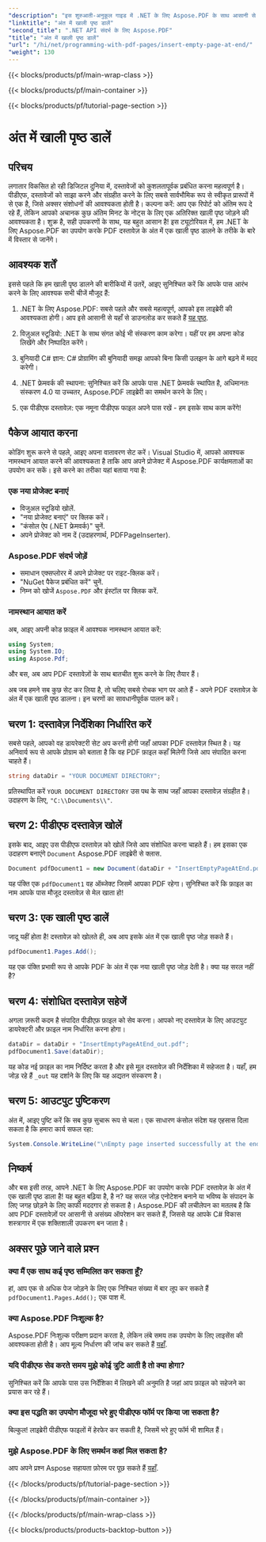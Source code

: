 ```yaml
---
"description": "इस शुरुआती-अनुकूल गाइड में .NET के लिए Aspose.PDF के साथ आसानी से एक खाली पृष्ठ को PDF दस्तावेज़ में सम्मिलित करना सीखें। त्वरित संपादन के लिए बिल्कुल सही।"
"linktitle": "अंत में खाली पृष्ठ डालें"
"second_title": ".NET API संदर्भ के लिए Aspose.PDF"
"title": "अंत में खाली पृष्ठ डालें"
"url": "/hi/net/programming-with-pdf-pages/insert-empty-page-at-end/"
"weight": 130
---
```


{{< blocks/products/pf/main-wrap-class >}}

{{< blocks/products/pf/main-container >}}

{{< blocks/products/pf/tutorial-page-section >}}

# अंत में खाली पृष्ठ डालें

## परिचय

लगातार विकसित हो रही डिजिटल दुनिया में, दस्तावेजों को कुशलतापूर्वक प्रबंधित करना महत्वपूर्ण है। पीडीएफ, दस्तावेजों को साझा करने और संग्रहीत करने के लिए सबसे सार्वभौमिक रूप से स्वीकृत प्रारूपों में से एक है, जिसे अक्सर संशोधनों की आवश्यकता होती है। कल्पना करें: आप एक रिपोर्ट को अंतिम रूप दे रहे हैं, लेकिन आपको अचानक कुछ अंतिम मिनट के नोट्स के लिए एक अतिरिक्त खाली पृष्ठ जोड़ने की आवश्यकता है। शुक्र है, सही उपकरणों के साथ, यह बहुत आसान है! इस ट्यूटोरियल में, हम .NET के लिए Aspose.PDF का उपयोग करके PDF दस्तावेज़ के अंत में एक खाली पृष्ठ डालने के तरीके के बारे में विस्तार से जानेंगे।

## आवश्यक शर्तें

इससे पहले कि हम खाली पृष्ठ डालने की बारीकियों में उतरें, आइए सुनिश्चित करें कि आपके पास आरंभ करने के लिए आवश्यक सभी चीजें मौजूद हैं:

1. .NET के लिए Aspose.PDF: सबसे पहले और सबसे महत्वपूर्ण, आपको इस लाइब्रेरी की आवश्यकता होगी। आप इसे आसानी से यहाँ से डाउनलोड कर सकते हैं [यह पृष्ठ](https://releases.aspose.com/pdf/net/).

2. विज़ुअल स्टूडियो: .NET के साथ संगत कोई भी संस्करण काम करेगा। यहीं पर हम अपना कोड लिखेंगे और निष्पादित करेंगे।

3. बुनियादी C# ज्ञान: C# प्रोग्रामिंग की बुनियादी समझ आपको बिना किसी उलझन के आगे बढ़ने में मदद करेगी।

4. .NET फ्रेमवर्क की स्थापना: सुनिश्चित करें कि आपके पास .NET फ्रेमवर्क स्थापित है, अधिमानतः संस्करण 4.0 या उच्चतर, Aspose.PDF लाइब्रेरी का समर्थन करने के लिए।

5. एक पीडीएफ दस्तावेज़: एक नमूना पीडीएफ फाइल अपने पास रखें - हम इसके साथ काम करेंगे!

## पैकेज आयात करना

कोडिंग शुरू करने से पहले, आइए अपना वातावरण सेट करें। Visual Studio में, आपको आवश्यक नामस्थान आयात करने की आवश्यकता है ताकि आप अपने प्रोजेक्ट में Aspose.PDF कार्यक्षमताओं का उपयोग कर सकें। इसे करने का तरीका यहां बताया गया है:

### एक नया प्रोजेक्ट बनाएं

- विजुअल स्टूडियो खोलें.
- "नया प्रोजेक्ट बनाएं" पर क्लिक करें।
- "कंसोल ऐप (.NET फ्रेमवर्क)" चुनें.
- अपने प्रोजेक्ट को नाम दें (उदाहरणार्थ, PDFPageInserter).

### Aspose.PDF संदर्भ जोड़ें

- समाधान एक्सप्लोरर में अपने प्रोजेक्ट पर राइट-क्लिक करें।
- "NuGet पैकेज प्रबंधित करें" चुनें.
- निम्न को खोजें `Aspose.PDF` और इंस्टॉल पर क्लिक करें.

### नामस्थान आयात करें

अब, आइए अपनी कोड फ़ाइल में आवश्यक नामस्थान आयात करें:

```csharp
using System;
using System.IO;
using Aspose.Pdf;
```

और बस, अब आप PDF दस्तावेज़ों के साथ बातचीत शुरू करने के लिए तैयार हैं।

अब जब हमने सब कुछ सेट कर लिया है, तो चलिए सबसे रोचक भाग पर आते हैं - अपने PDF दस्तावेज़ के अंत में एक खाली पृष्ठ डालना। इन चरणों का सावधानीपूर्वक पालन करें।

## चरण 1: दस्तावेज़ निर्देशिका निर्धारित करें

सबसे पहले, आपको वह डायरेक्टरी सेट अप करनी होगी जहाँ आपका PDF दस्तावेज़ स्थित है। यह अनिवार्य रूप से आपके प्रोग्राम को बताता है कि वह PDF फ़ाइल कहाँ मिलेगी जिसे आप संपादित करना चाहते हैं।

```csharp
string dataDir = "YOUR DOCUMENT DIRECTORY";
```

प्रतिस्थापित करें `YOUR DOCUMENT DIRECTORY` उस पथ के साथ जहाँ आपका दस्तावेज़ संग्रहीत है। उदाहरण के लिए, `"C:\\Documents\\"`.

## चरण 2: पीडीएफ दस्तावेज़ खोलें

इसके बाद, आइए उस पीडीएफ दस्तावेज़ को खोलें जिसे आप संशोधित करना चाहते हैं। हम इसका एक उदाहरण बनाएंगे `Document` Aspose.PDF लाइब्रेरी से क्लास.

```csharp
Document pdfDocument1 = new Document(dataDir + "InsertEmptyPageAtEnd.pdf");
```

यह पंक्ति एक `pdfDocument1` वह ऑब्जेक्ट जिसमें आपका PDF रहेगा। सुनिश्चित करें कि फ़ाइल का नाम आपके पास मौजूद दस्तावेज़ से मेल खाता हो!

## चरण 3: एक खाली पृष्ठ डालें

जादू यहीं होता है! दस्तावेज़ को खोलते ही, अब आप इसके अंत में एक खाली पृष्ठ जोड़ सकते हैं। 

```csharp
pdfDocument1.Pages.Add();
```

यह एक पंक्ति प्रभावी रूप से आपके PDF के अंत में एक नया खाली पृष्ठ जोड़ देती है। क्या यह सरल नहीं है?

## चरण 4: संशोधित दस्तावेज़ सहेजें

अगला ज़रूरी कदम है संपादित पीडीएफ़ फ़ाइल को सेव करना। आपको नए दस्तावेज़ के लिए आउटपुट डायरेक्टरी और फ़ाइल नाम निर्धारित करना होगा।

```csharp
dataDir = dataDir + "InsertEmptyPageAtEnd_out.pdf";
pdfDocument1.Save(dataDir);
```

यह कोड नई फ़ाइल का नाम निर्दिष्ट करता है और इसे मूल दस्तावेज़ की निर्देशिका में सहेजता है। यहाँ, हम जोड़ रहे हैं `_out` यह दर्शाने के लिए कि यह अद्यतन संस्करण है।

## चरण 5: आउटपुट पुष्टिकरण

अंत में, आइए पुष्टि करें कि सब कुछ सुचारू रूप से चला। एक साधारण कंसोल संदेश यह एहसास दिला सकता है कि हमारा कार्य सफल रहा:

```csharp
System.Console.WriteLine("\nEmpty page inserted successfully at the end of document.\nFile saved at " + dataDir);
```

## निष्कर्ष

और बस इसी तरह, आपने .NET के लिए Aspose.PDF का उपयोग करके PDF दस्तावेज़ के अंत में एक खाली पृष्ठ डाला है! यह बहुत बढ़िया है, है न? यह सरल जोड़ एनोटेशन बनाने या भविष्य के संपादन के लिए जगह छोड़ने के लिए काफी मददगार हो सकता है। Aspose.PDF की लचीलेपन का मतलब है कि आप PDF दस्तावेज़ों पर आसानी से असंख्य ऑपरेशन कर सकते हैं, जिससे यह आपके C# विकास शस्त्रागार में एक शक्तिशाली उपकरण बन जाता है।

## अक्सर पूछे जाने वाले प्रश्न

### क्या मैं एक साथ कई पृष्ठ सम्मिलित कर सकता हूँ?
हां, आप एक से अधिक पेज जोड़ने के लिए एक निश्चित संख्या में बार लूप कर सकते हैं `pdfDocument1.Pages.Add();` एक पाश में.

### क्या Aspose.PDF निःशुल्क है?
Aspose.PDF निःशुल्क परीक्षण प्रदान करता है, लेकिन लंबे समय तक उपयोग के लिए लाइसेंस की आवश्यकता होती है। आप मूल्य निर्धारण की जांच कर सकते हैं [यहाँ](https://purchase.aspose.com/buy).

### यदि पीडीएफ सेव करते समय मुझे कोई त्रुटि आती है तो क्या होगा?
सुनिश्चित करें कि आपके पास उस निर्देशिका में लिखने की अनुमति है जहां आप फ़ाइल को सहेजने का प्रयास कर रहे हैं।

### क्या इस पद्धति का उपयोग मौजूदा भरे हुए पीडीएफ फॉर्म पर किया जा सकता है?
बिल्कुल! लाइब्रेरी पीडीएफ फाइलों में हेरफेर कर सकती है, जिसमें भरे हुए फॉर्म भी शामिल हैं।

### मुझे Aspose.PDF के लिए समर्थन कहां मिल सकता है?
आप अपने प्रश्न Aspose सहायता फ़ोरम पर पूछ सकते हैं [यहाँ](https://forum.aspose.com/c/pdf/10).

{{< /blocks/products/pf/tutorial-page-section >}}

{{< /blocks/products/pf/main-container >}}

{{< /blocks/products/pf/main-wrap-class >}}

{{< blocks/products/products-backtop-button >}}